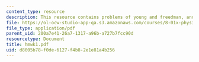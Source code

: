 ```yaml
---
content_type: resource
description: This resource contains problems of young and freedman, and fermi estimation.
file: https://ol-ocw-studio-app-qa.s3.amazonaws.com/courses/8-01x-physics-i-classical-mechanics-with-an-experimental-focus-fall-2002/d8005b78f0de6127f4b82e1e81a4b256_hmwk1.pdf
file_type: application/pdf
parent_uid: 200a7e41-26a7-1317-a96b-a727b7fcc90d
resourcetype: Document
title: hmwk1.pdf
uid: d8005b78-f0de-6127-f4b8-2e1e81a4b256
---
```

